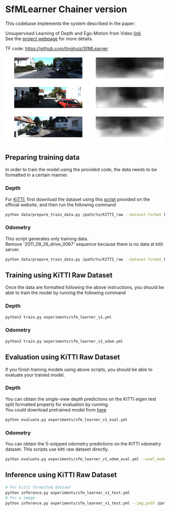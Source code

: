 # SfMLearner Chainer version
This codebase implements the system described in the paper:

Unsupervised Learning of Depth and Ego-Motion from Video [link](https://people.eecs.berkeley.edu/~tinghuiz/projects/SfMLearner/)  
See the [project webpage](https://people.eecs.berkeley.edu/~tinghuiz/projects/SfMLearner/) for more details.

TF code: https://github.com/tinghuiz/SfMLearner

<img src="./imgs/output_1.png"/>  
<img src="./imgs/output_2.png"/>  
<img src="./imgs/output_3.png"/>  

## Preparing training data
In order to train the model using the provided code, the data needs to be formatted in a certain manner.

### Depth
For [KiTTI](http://www.cvlibs.net/datasets/kitti/raw_data.php), first download the dataset using this [script](http://www.cvlibs.net/download.php?file=raw_data_downloader.zip) provided on the official website, and then run the following command
```bash
python data/prepare_train_data.py /path/to/KITTI_raw --dataset-format kitti_raw --static-frames ./data/static_frames.txt  --dump-root /path/to/KITTI_formatted --height 128 --width 416 --num-threads 8
```

### Odometry
This script generates only training data.  
Remove '2011_09_26_drive_0067' sequence because there is no data at kitti server.
```bash
python data/prepare_train_data.py /path/to/KITTI_raw --dataset-format kitti_odom --static-frames ./data/static_frames.txt  --dump-root /path/to/KITTI_formatted --height 128 --width 416 --num-threads 8
```

## Training using KiTTI Raw Dataset
Once the data are formatted following the above instructions, you should be able to train the model by running the following command

### Depth
```bash
python3 train.py experiments/sfm_learner_v1.yml
```

### Odometry
```bash
python3 train.py experiments/sfm_learner_v1_odom.yml
```

## Evaluation using KiTTI Raw Dataset
If you finish training models using above scripts, you should be able to evaluate your trained model.

### Depth
You can obtain the single-view depth predictions on the KITTI eigen test split formatted properly for evaluation by running.  
You could download pretrained model from [here](https://www.dropbox.com/s/i42vo9u0ns4ibcp/exp02smooth01.npz)
```bash
python evaluate.py experiments/sfm_learner_v1_eval.yml
```

### Odometry
You can obtain the 5-snipped odometry predictions on the KITTI odometry dataset. This scripts use kitti raw dataset directly.
```bash
python evaluate.py experiments/sfm_learner_v1_odom_eval.yml --eval_mode odom
```

## Inference using KiTTI Raw Dataset
```bash
# For kitti formatted dataset
python inference.py experiments/sfm_learner_v1_test.yml
# For a image
python inference.py experiments/sfm_learner_v1_test.yml --img_path /path/to/img --save 1 --width 416 --height 128
```
